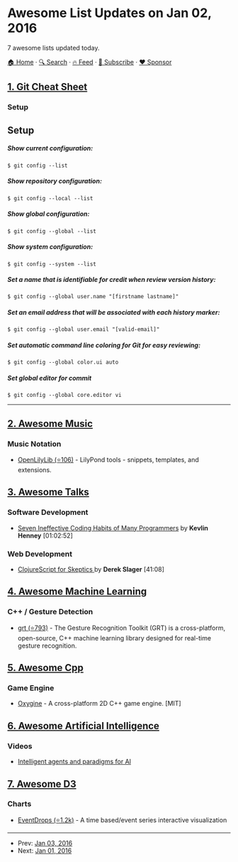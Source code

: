 # Awesome List Updates on Jan 02, 2016

7 awesome lists updated today.

[🏠 Home](/README.md) · [🔍 Search](https://www.trackawesomelist.com/search/) · [🔥 Feed](https://www.trackawesomelist.com/rss.xml) · [📮 Subscribe](https://trackawesomelist.us17.list-manage.com/subscribe?u=d2f0117aa829c83a63ec63c2f&id=36a103854c) · [❤️  Sponsor](https://github.com/sponsors/theowenyoung)



## [1. Git Cheat Sheet](/content/arslanbilal/git-cheat-sheet/README.md)

### Setup

## Setup

##### Show current configuration:

    $ git config --list

##### Show repository configuration:

    $ git config --local --list

##### Show global configuration:

    $ git config --global --list

##### Show system configuration:

    $ git config --system --list

##### Set a name that is identifiable for credit when review version history:

    $ git config --global user.name "[firstname lastname]"

##### Set an email address that will be associated with each history marker:

    $ git config --global user.email "[valid-email]"

##### Set automatic command line coloring for Git for easy reviewing:

    $ git config --global color.ui auto

##### Set global editor for commit

    $ git config --global core.editor vi

<hr>

## [2. Awesome Music](/content/ciconia/awesome-music/README.md)

### Music Notation

*   [OpenLilyLib (⭐106)](https://github.com/openlilylib/snippets/) - LilyPond tools - snippets, templates, and extensions.

## [3. Awesome Talks](/content/JanVanRyswyck/awesome-talks/README.md)

### Software Development

*   [Seven Ineffective Coding Habits of Many Programmers](https://vimeo.com/97329157) by **Kevlin Henney** \[01:02:52]

### Web Development

*   [ClojureScript for Skeptics ](https://www.youtube.com/watch?v=gsffg5xxFQI) by **Derek Slager** \[41:08]

## [4. Awesome Machine Learning](/content/josephmisiti/awesome-machine-learning/README.md)

### C++ / Gesture Detection

*   [grt (⭐793)](https://github.com/nickgillian/grt) - The Gesture Recognition Toolkit (GRT) is a cross-platform, open-source, C++ machine learning library designed for real-time gesture recognition.

## [5. Awesome Cpp](/content/fffaraz/awesome-cpp/README.md)

### Game Engine

*   [Oxygine](http://oxygine.org/) - A cross-platform 2D C++ game engine. \[MIT]

## [6. Awesome Artificial Intelligence](/content/owainlewis/awesome-artificial-intelligence/README.md)

### Videos

*   [Intelligent agents and paradigms for AI](https://youtu.be/7o2GzSj86e8?t=3457)

## [7. Awesome D3](/content/wbkd/awesome-d3/README.md)

### Charts

*   [EventDrops (⭐1.2k)](https://github.com/marmelab/EventDrops) - A time based/event series interactive visualization

---

- Prev: [Jan 03, 2016](/content/2016/01/03/README.md)
- Next: [Jan 01, 2016](/content/2016/01/01/README.md)